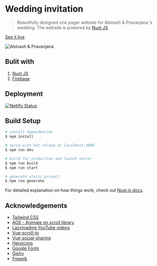 # Wedding invitation

> Beautifully designed one pager website for Abinash & Pravanjana ’s wedding. The website is powered by [Nuxt JS](https://nuxtjs.org/).

[See it live](https://abinash-pravanjana.netlify.app/).

![Abinash & Pravanjana ](https://abinash-pravanjana.netlify.app/og-image.jpg 'Abinash & Pravanjana ')

## Bulit with

1. [Nuxt JS](https://nuxtjs.org/)
2. [Firebase](https://firebase.google.com/)

## Deployment

[![Netlify Status](https://api.netlify.com/api/v1/badges/f11a1f8b-86c6-479a-8fa4-373646fc1309/deploy-status)](https://app.netlify.com/sites/abinash-pravanjana/deploys)

## Build Setup

```bash
# install dependencies
$ npm install

# serve with hot reload at localhost:3000
$ npm run dev

# build for production and launch server
$ npm run build
$ npm run start

# generate static project
$ npm run generate
```

For detailed explanation on how things work, check out [Nuxt.js docs](https://nuxtjs.org).

## Acknowledgements

- [Tailwind CSS](https://tailwindcss.com/)
- [AOS - Animate on scroll library](https://github.com/michalsnik/aos)
- [Lazyloading YouTube videos](https://github.com/andrewvasilchuk/vue-lazy-youtube-video)
- [Vue-scroll-to](https://github.com/rigor789/vue-scrollto)
- [Vue-social-sharing](https://github.com/nicolasbeauvais/vue-social-sharing)
- [Heroicons](https://heroicons.dev/)
- [Google Fonts](https://fonts.google.com/)
- [Giphy](https://giphy.com)
- [Freepik](https://www.freepik.com/)
